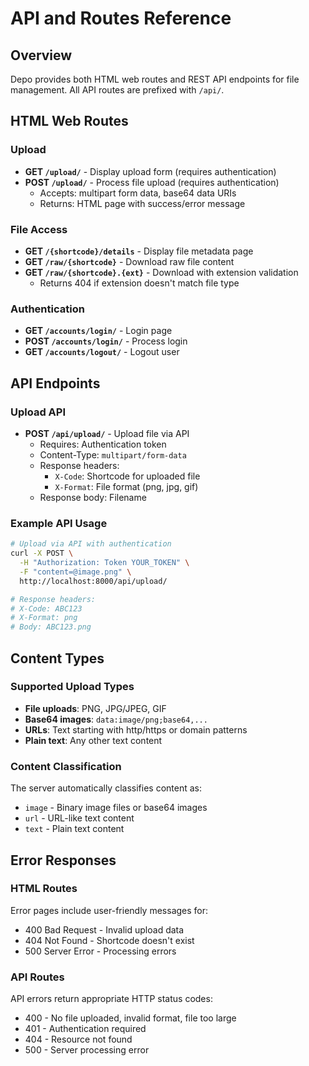 # API and Routes Reference

## Overview

Depo provides both HTML web routes and REST API endpoints for file management.
All API routes are prefixed with `/api/`.

## HTML Web Routes

### Upload

- **GET `/upload/`** - Display upload form (requires authentication)
- **POST `/upload/`** - Process file upload (requires authentication)
  - Accepts: multipart form data, base64 data URIs
  - Returns: HTML page with success/error message

### File Access

- **GET `/{shortcode}/details`** - Display file metadata page
- **GET `/raw/{shortcode}`** - Download raw file content
- **GET `/raw/{shortcode}.{ext}`** - Download with extension validation
  - Returns 404 if extension doesn't match file type

### Authentication

- **GET `/accounts/login/`** - Login page
- **POST `/accounts/login/`** - Process login
- **GET `/accounts/logout/`** - Logout user

## API Endpoints

### Upload API

- **POST `/api/upload/`** - Upload file via API
  - Requires: Authentication token
  - Content-Type: `multipart/form-data`
  - Response headers:
    - `X-Code`: Shortcode for uploaded file
    - `X-Format`: File format (png, jpg, gif)
  - Response body: Filename

### Example API Usage

```bash
# Upload via API with authentication
curl -X POST \
  -H "Authorization: Token YOUR_TOKEN" \
  -F "content=@image.png" \
  http://localhost:8000/api/upload/

# Response headers:
# X-Code: ABC123
# X-Format: png
# Body: ABC123.png
```

## Content Types

### Supported Upload Types

- **File uploads**: PNG, JPG/JPEG, GIF
- **Base64 images**: `data:image/png;base64,...`
- **URLs**: Text starting with http/https or domain patterns
- **Plain text**: Any other text content

### Content Classification

The server automatically classifies content as:

- `image` - Binary image files or base64 images
- `url` - URL-like text content
- `text` - Plain text content

## Error Responses

### HTML Routes

Error pages include user-friendly messages for:

- 400 Bad Request - Invalid upload data
- 404 Not Found - Shortcode doesn't exist
- 500 Server Error - Processing errors

### API Routes

API errors return appropriate HTTP status codes:

- 400 - No file uploaded, invalid format, file too large
- 401 - Authentication required
- 404 - Resource not found
- 500 - Server processing error